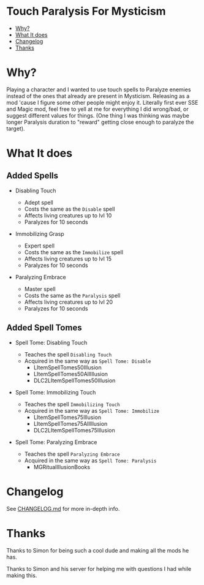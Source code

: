 # Touch Paralysis For Mysticism

<!-- TOC -->

- [Why?](#why)
- [What It does](#what-it-does)
- [Changelog](#changelog)
- [Thanks](#thanks)

<!-- /TOC -->
# Why? 

Playing a character and I wanted to use touch spells to Paralyze enemies instead of the ones that already are present in Mysticism. Releasing as a mod 'cause I figure some other people might enjoy it. Literally first ever SSE and Magic mod, feel free to yell at me for everything I did wrong/bad, or suggest different values for things. (One thing I was thinking was maybe longer Paralysis duration to "reward" getting close enough to paralyze the target).

# What It does

## Added Spells

- Disabling Touch
	- Adept spell
	- Costs the same as the `Disable` spell
	- Affects living creatures up to lvl 10
	- Paralyzes for 10 seconds

- Immobilizing Grasp
	- Expert spell
	- Costs the same as the `Immobilize` spell
	- Affects living creatures up to lvl 15
	- Paralyzes for 10 seconds

- Paralyzing Embrace
	- Master spell
	- Costs the same as the `Paralysis` spell
	- Affects living creatures up to lvl 20
	- Paralyzes for 10 seconds

## Added Spell Tomes

- Spell Tome: Disabling Touch
	- Teaches the spell `Disabling Touch`
	- Acquired in the same way as `Spell Tome: Disable`
		- LItemSpellTomes50Illusion
		- LItemSpellTomes50AllIllusion
		- DLC2LItemSpellTomes50Illusion

- Spell Tome: Immobilizing Touch
	- Teaches the spell `Immobilizing Touch`
	- Acquired in the same way as `Spell Tome: Immobilize`
		- LItemSpellTomes75Illusion
		- LItemSpellTomes75AllIllusion
		- DLC2LItemSpellTomes75Illusion

- Spell Tome: Paralyzing Embrace
	- Teaches the spell `Paralyzing Embrace`
	- Acquired in the same way as `Spell Tome: Paralysis`
		- MGRitualIllusionBooks

# Changelog

See [CHANGELOG.md](https://github.com/phinocio/touch-paralysis-for-mysticism/CHANGELOG.md) for more in-depth info.

# Thanks

Thanks to Simon for being such a cool dude and making all the mods he has.

Thanks to Simon and his server for helping me with questions I had while making this.